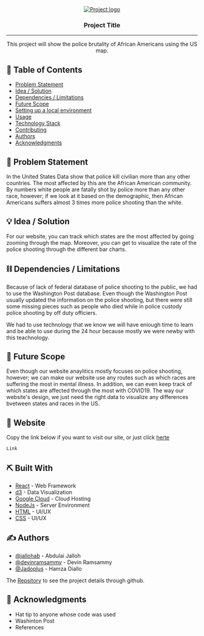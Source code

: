 <p align="center">
  <a href="" rel="noopener">
 <img src="../assets/CunyHack.png" alt="Project logo"></a>
</p>
<h3 align="center">Project Title</h3>

---

<p align="center"> This project will show the police brutality of African Americans using the US map.
    <br> 
</p>

## 📝 Table of Contents
- [Problem Statement](#problem_statement)
- [Idea / Solution](#idea)
- [Dependencies / Limitations](#limitations)
- [Future Scope](#future_scope)
- [Setting up a local environment](#getting_started)
- [Usage](#usage)
- [Technology Stack](#tech_stack)
- [Contributing](../CONTRIBUTING.md)
- [Authors](#authors)
- [Acknowledgments](#acknowledgments)

## 🧐 Problem Statement <a name = "problem_statement"></a>
In the United States Data show that police kill civilian more than  any other countries. The most affected by this are the
African American community. By numbers white people are fatally shot by police more than any other race, however; if we look
at it based on the demographic, then African Americans suffers almost 3 times more police shooting than the white.


## 💡 Idea / Solution <a name = "idea"></a>
For our website, you can track which states are the most affected by going zooming through the map.
Moreover, you can get to visualize the rate of the police shooting through the different bar charts.


## ⛓️ Dependencies / Limitations <a name = "limitations"></a>
Because of lack of federal database of police shooting to the public, we had to use the Washington Post database.
Even though the Washington Post usually updated the information on the police shooting, but there were still some
missing pieces such as people who died while in police custody police shooting by off duty officiers.

We had to use technology that we know we will have eniough time to learn and be able to use during the 24 hour
because mostly we were newby with this teachnology.

## 🚀 Future Scope <a name = "future_scope"></a>
Even though our website anaylitics mostly focuses on police shooting, however; we can make our website use any routes
such as which races are suffering the most in mental illness. In addition, we can even keep track of which states are
affected through the most with COVID19. The way our website's design, we just need the right data to visualize any 
differences bvetween states and races in the US.

## 🏁 Website <a name = "website"></a>
Copy the link below if you want to visit our site, or just click [herte](#here)


```
Link
```


## ⛏️ Built With <a name = "tech_stack"></a>
- [React](https://reactjs.org/) - Web Framework
- [d3](https://d3js.org/) - Data Visualization
- [Google Cloud](https://cloud.google.com/) - Cloud Hosting
- [NodeJs](https://nodejs.org/en/) - Server Environment
- [HTML](https://devdocs.io/html/) - UI/UX
- [CSS](https://devdocs.io/css/) - UI/UX

## ✍️ Authors <a name = "authors"></a>
- [@jallohab](https://github.com/jallohab) - Abdulai Jalloh
- [@devinramsammy](https://github.com/devinramsammy) - Devin Ramsammy
- [@Jadoplus](https://github.com/Jadoplus) - Hamza Diallo

The [Repsitory](https://github.com/jallohab/wp-database-analytics/) to see the project details through github.

## 🎉 Acknowledgments <a name = "acknowledgments"></a>
- Hat tip to anyone whose code was used
- Washinton Post
- References
